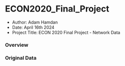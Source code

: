 # ECON2020_Final_Project

- Author: Adam Hamdan
- Date: April 16th 2024
- Project Title: ECON 2020 Final Project - Network Data

### Overview

### Original Data

### 
